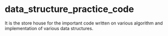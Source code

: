 # data_structure_practice_code
It is the store house for the important code written on various algorithm and implementation of various data structures. 
